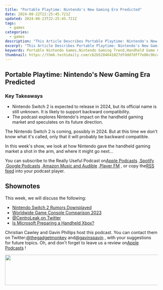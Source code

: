 ```yaml
---
title: "Portable Playtime: Nintendo's New Gaming Era Predicted"
date: 2024-08-22T22:25:45.721Z
updated: 2024-08-23T22:25:45.721Z
tags:
  - games
categories:
  - games
description: "This Article Describes Portable Playtime: Nintendo's New Gaming Era Predicted"
excerpt: "This Article Describes Portable Playtime: Nintendo's New Gaming Era Predicted"
keywords: Portable Nintendo Games,Nintendo Gaming Trend,Handheld Game Console,Nintendo Playtime,Portable Gaming Era,New Nintendo Device,Mobile Nintendo Games
thumbnail: https://thmb.techidaily.com/c62b5284641027dfddd7dff7e86c9bcc06523e51b87668f0c388f2d39f0ecdca.jpg
---
```


## Portable Playtime: Nintendo's New Gaming Era Predicted

### Key Takeaways

* Nintendo Switch 2 is expected to release in 2024, but its official name is still unknown. It is likely to support backward compatibility.
* The podcast explores Nintendo's impact on the handheld gaming market and speculates on its future direction.

 The Nintendo Switch 2 is coming, possibly in 2024\. But at this time we don't know what it's called, only that it will probably be backward compatible.

 In this week's show, we look at how Nintendo gave the handheld gaming market a shot in the arm, and where it might go next...

 You can subscribe to the Really Useful Podcast on[Apple Podcasts](https://podcasts.apple.com/gb/podcast/the-really-useful-podcast/id1437847131?mt=2) ,[Spotify](https://open.spotify.com/show/283gDxLd6OTNEpRq6tN7ha) ,[Google Podcasts](https://www.google.com/podcasts?feed=aHR0cHM6Ly9hbmNob3IuZm0vcy8zMWJlNDcwL3BvZGNhc3QvcnNz) ,[Amazon Music and Audible](https://music.amazon.co.uk/podcasts/20ab73d4-5da2-46c7-a17f-dc6eb39bdb48/The-Really-Useful-Podcast) ,[Player FM](https://player.fm/series/the-really-useful-podcast-2491856) , or copy the[RSS feed](https://feeds.transistor.fm/the-really-useful-podcast) into your podcast player.

## Shownotes

This week, we will discuss the following:

* [Nintendo Switch 2 Rumors Downplayed](https://in.ign.com/nintendo-switch-2-unofficial-name/201860/news/nintendo-switch-2-2024-launch-rumors-dismissed-by-president-shuntaro-furukawa)
* [Worldwide Game Console Comparison 2023](https://www.vgchartz.com/article/457236/ps5-vs-xbox-series-xs-vs-switch-2023-worldwide-sales-comparison-charts-through-april/)
* [@CentroLeak on Twitter](https://twitter.com/CentroLeaks/status/1756498922762015165)
* [Is Microsoft Preparing a Handheld Xbox?](https://www.levelup.com/en/news/774539/RUMOR-Microsoft-prepares-2-nextgen-consoles-will-have-portable-Xbox-similar-to-Switch)

 Christian Cawley and Gavin Phillips host this podcast. You can contact them on Twitter:[@thegadgetmonkey](https://twitter.com/thegadgetmonkey) and[@gavinspavin](https://twitter.com/gavinspavin) , with your suggestions for future topics. Oh, and don't forget to leave us a review on[Apple Podcasts](http://podcasts.apple.com/gb/podcast/the-really-useful-podcast/id1437847131?mt=2) !


<ins class="adsbygoogle"
     style="display:block"
     data-ad-format="autorelaxed"
     data-ad-client="ca-pub-7571918770474297"
     data-ad-slot="1223367746"></ins>



<ins class="adsbygoogle"
     style="display:block"
     data-ad-client="ca-pub-7571918770474297"
     data-ad-slot="8358498916"
     data-ad-format="auto"
     data-full-width-responsive="true"></ins>



<!-- affiliate ads begin -->
<a href="https://imp.i110150.net/c/5597632/924299/11305" target="_top" id="924299"><img src="//a.impactradius-go.com/display-ad/11305-924299" border="0" alt="" width="520" height="100"/></a>
<!-- affiliate ads end -->